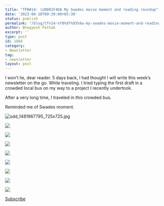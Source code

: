 ```yaml
---
title: "TFN#14: \U0001F4DA My Swades movie moment and reading roundup"
date: '2023-08-18T09:30:00+05:30'
status: publish
permalink: "/blog/tfn14-%f0%9f%93%9a-my-swades-movie-moment-and-reading-roundup"
author: Bhagyesh Pathak
excerpt: ''
type: post
id: 1866
category:
- Newsletter
tag:
- newsletter
layout: post
---
```


I won’t lie, dear reader. 5 days back, I had thought I will write this week’s newsletter on the go. While traveling. I tried typing the first draft in a crowded local bus on my way to a project I recently undertook.

After a very long time, I traveled in *this* crowded bus.

Reminded me of Swades moment.

![sdd_1481967795_725x725.jpg](https://embed.filekitcdn.com/e/tkwVjiL2WnM6sb9P2ZThes/6JGSq7PTXq8ZMyhvhkDwPX)

[![](https://i0.wp.com/bhagyeshpathak.com/wp-content/uploads/2023/09/Screenshot-2023-08-17-194829.png?resize=601%2C103&ssl=1)](https://world.hey.com/dhh/360-degrees-of-phony-back-patting-ec915f47)

[![](https://i0.wp.com/bhagyeshpathak.com/wp-content/uploads/2023/09/Screenshot-2023-08-17-194901.png?resize=399%2C49&ssl=1)](https://nealstephenson.com/why-i-am-a-bad-correspondent.html)

[![](https://i0.wp.com/bhagyeshpathak.com/wp-content/uploads/2023/09/Screenshot-2023-08-17-194940.png?resize=678%2C286&ssl=1)](https://archive.ph/q1cGg#selection-81.0-81.72)

[![](https://i0.wp.com/bhagyeshpathak.com/wp-content/uploads/2023/09/Screenshot-2023-08-17-195021.png?resize=633%2C152&ssl=1)](https://www.nishantmittal.in/post/why-uber-ola-drivers-cancel-trips-economic-analysis)

[![](https://i0.wp.com/bhagyeshpathak.com/wp-content/uploads/2023/09/Screenshot-2023-08-17-194754.png?resize=779%2C104&ssl=1)](https://spectator.org/what-price-beauty/)

[![](https://i0.wp.com/bhagyeshpathak.com/wp-content/uploads/2023/09/Screenshot-2023-08-17-195125.png?resize=453%2C154&ssl=1)](https://www.porchlightbooks.com/blog/changethis/2012/we-are-all-artists-now)

[![](https://i0.wp.com/bhagyeshpathak.com/wp-content/uploads/2023/09/Screenshot-2023-08-17-195201.png?resize=511%2C159&ssl=1)](https://www.nytimes.com/2017/09/04/opinion/middlemarch-college-fame.html)

[![](https://i0.wp.com/bhagyeshpathak.com/wp-content/uploads/2023/09/Screenshot-2023-08-17-195249.png?resize=606%2C67&ssl=1)](https://world.hey.com/dhh/actions-beat-arguments-2aa1da34)

[Subscribe](https://sisyphus-notes.ck.page/8a143eebbc)